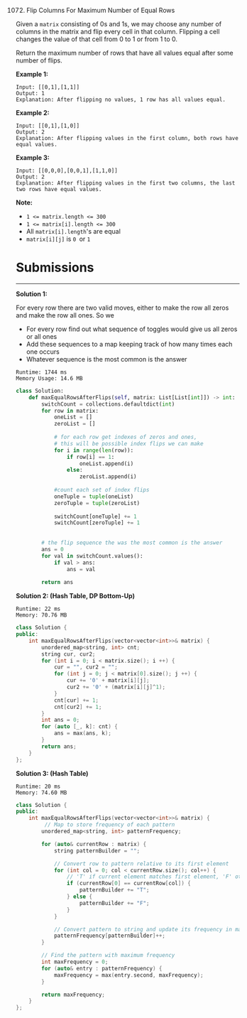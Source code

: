 1072. Flip Columns For Maximum Number of Equal Rows

Given a `matrix` consisting of 0s and 1s, we may choose any number of columns in the matrix and flip every cell in that column.  Flipping a cell changes the value of that cell from 0 to 1 or from 1 to 0.

Return the maximum number of rows that have all values equal after some number of flips.

 

**Example 1:**
```
Input: [[0,1],[1,1]]
Output: 1
Explanation: After flipping no values, 1 row has all values equal.
```

**Example 2:**
```
Input: [[0,1],[1,0]]
Output: 2
Explanation: After flipping values in the first column, both rows have equal values.
```

**Example 3:**
```
Input: [[0,0,0],[0,0,1],[1,1,0]]
Output: 2
Explanation: After flipping values in the first two columns, the last two rows have equal values.
``` 

**Note:**

* `1 <= matrix.length <= 300`
* `1 <= matrix[i].length <= 300`
* All `matrix[i].length`'s are equal
* `matrix[i][j]` is `0 `or `1`

# Submissions
---
**Solution 1:**

For every row there are two valid moves, either to make the row all zeros and make the row all ones. So we

* For every row find out what sequence of toggles would give us all zeros or all ones
* Add these sequences to a map keeping track of how many times each one occurs
* Whatever sequence is the most common is the answer

```
Runtime: 1744 ms
Memory Usage: 14.6 MB
```
```python
class Solution:
    def maxEqualRowsAfterFlips(self, matrix: List[List[int]]) -> int:
        switchCount = collections.defaultdict(int)
        for row in matrix:
            oneList = []
            zeroList = []
            
            # for each row get indexes of zeros and ones,
            # this will be possible index flips we can make
            for i in range(len(row)):
                if row[i] == 1:
                    oneList.append(i)
                else:
                    zeroList.append(i)
            
            #count each set of index flips
            oneTuple = tuple(oneList)
            zeroTuple = tuple(zeroList)
            
            switchCount[oneTuple] += 1
            switchCount[zeroTuple] += 1
                
            
        # the flip sequence the was the most common is the answer
        ans = 0
        for val in switchCount.values():
            if val > ans:
                ans = val
                
        return ans 
```

**Solution 2: (Hash Table, DP Bottom-Up)**
```
Runtime: 22 ms
Memory: 70.76 MB
```
```c++
class Solution {
public:
    int maxEqualRowsAfterFlips(vector<vector<int>>& matrix) {
        unordered_map<string, int> cnt;
        string cur, cur2;
        for (int i = 0; i < matrix.size(); i ++) {
            cur = "", cur2 = "";
            for (int j = 0; j < matrix[0].size(); j ++) {
                cur += '0' + matrix[i][j];
                cur2 += '0' + (matrix[i][j]^1);
            }
            cnt[cur] += 1;
            cnt[cur2] += 1;
        }
        int ans = 0;
        for (auto [_, k]: cnt) {
            ans = max(ans, k);
        }
        return ans;
    }
};
```

**Solution 3: (Hash Table)**
```
Runtime: 20 ms
Memory: 74.60 MB
```
```c++
class Solution {
public:
    int maxEqualRowsAfterFlips(vector<vector<int>>& matrix) {
         // Map to store frequency of each pattern
        unordered_map<string, int> patternFrequency;

        for (auto& currentRow : matrix) {
            string patternBuilder = "";

            // Convert row to pattern relative to its first element
            for (int col = 0; col < currentRow.size(); col++) {
                // 'T' if current element matches first element, 'F' otherwise
                if (currentRow[0] == currentRow[col]) {
                    patternBuilder += "T";
                } else {
                    patternBuilder += "F";
                }
            }

            // Convert pattern to string and update its frequency in map
            patternFrequency[patternBuilder]++;
        }

        // Find the pattern with maximum frequency
        int maxFrequency = 0;
        for (auto& entry : patternFrequency) {
            maxFrequency = max(entry.second, maxFrequency);
        }

        return maxFrequency;
    }
};
```
